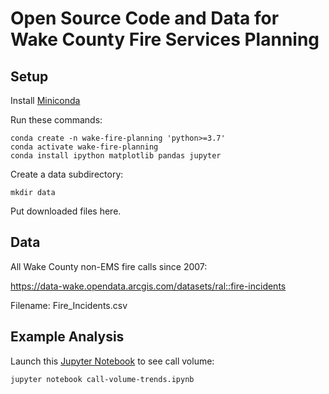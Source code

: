 Open Source Code and Data for Wake County Fire Services Planning
================================================================

Setup
-----

Install [Miniconda](https://repo.anaconda.com/)

Run these commands:
```
conda create -n wake-fire-planning 'python>=3.7'
conda activate wake-fire-planning
conda install ipython matplotlib pandas jupyter
```

Create a data subdirectory:
```
mkdir data
```

Put downloaded files here.

Data
----

All Wake County non-EMS fire calls since 2007:

https://data-wake.opendata.arcgis.com/datasets/ral::fire-incidents

Filename: Fire_Incidents.csv

Example Analysis
----------------

Launch this [Jupyter Notebook](https://jupyter.org/) to see call volume:
```
jupyter notebook call-volume-trends.ipynb
```
